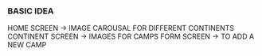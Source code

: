 ### BASIC IDEA

HOME SCREEN -> IMAGE CAROUSAL FOR DIFFERENT CONTINENTS
CONTINENT SCREEN -> IMAGES FOR CAMPS
FORM SCREEN -> TO ADD A NEW CAMP

